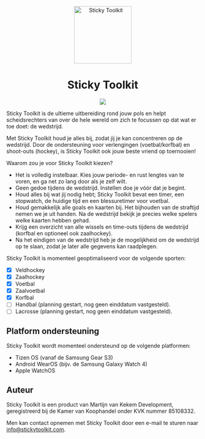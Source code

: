 <p align="center">
  <a href="https://www.stickytoolkit.com/">
    <img alt="Sticky Toolkit" src="https://www.stickytoolkit.com/assets/icon/android-icon-192x192.png?v=1.1.0" width="150"/>
  </a>
</p>
<h1 align="center">Sticky Toolkit</h1>

<p align="center">
  <a href="https://www.stickytoolkit.com/discord" title="Discord">
    <img src="https://img.shields.io/discord/930723136071159839">
  </a>
</p>

Sticky Toolkit is de ultieme uitbereiding rond jouw pols en helpt scheidsrechters van over de hele wereld om zich te focussen op dat wat er toe doet: de wedstrijd.

Met Sticky Toolkit houd je alles bij, zodat jij je kan concentreren op de wedstrijd. Door de ondersteuning voor verlengingen (voetbal/korfbal) en shoot-outs (hockey), is Sticky Toolkit ook jouw beste vriend op toernooien!

Waarom zou je voor Sticky Toolkit kiezen?
* Het is volledig instelbaar. Kies jouw periode- en rust lengtes van te voren, en ga net zo lang door als je zelf wilt.
* Geen gedoe tijdens de wedstrijd. Instellen doe je vóór dat je begint.
* Houd alles bij wat jij nodig hebt; Sticky Toolkit bevat een timer, een stopwatch, de huidige tijd en een blessuretimer voor voetbal.
* Houd gemakkelijk alle goals en kaarten bij. Het bijhouden van de straftijd nemen we je uit handen. Na de wedstrijd bekijk je precies welke spelers welke kaarten hebben gehad.
* Krijg een overzicht van alle wissels en time-outs tijdens de wedstrijd (korfbal en optioneel ook zaalhockey).
* Na het eindigen van de wedstrijd heb je de mogelijkheid om de wedstrijd op te slaan, zodat je later alle gegevens kan raadplegen.

Sticky Toolkit is momenteel geoptimaliseerd voor de volgende sporten:
  - [x] Veldhockey
  - [x] Zaalhockey
  - [x] Voetbal
  - [x] Zaalvoetbal
  - [x] Korfbal
  - [ ] Handbal (planning gestart, nog geen einddatum vastgesteld).
  - [ ] Lacrosse (planning gestart, nog geen einddatum vastgesteld).

## Platform ondersteuning
Sticky Toolkit wordt momenteel ondersteund op de volgende platformen:
* Tizen OS (vanaf de Samsung Gear S3)
* Android WearOS (bijv. de Samsung Galaxy Watch 4)
* Apple WatchOS

## Auteur
Sticky Toolkit is een product van Martijn van Kekem Development, geregistreerd bij de Kamer van Koophandel onder KVK nummer 85108332.

Men kan contact opnemen met Sticky Toolkit door een e-mail te sturen naar info@stickytoolkit.com.

